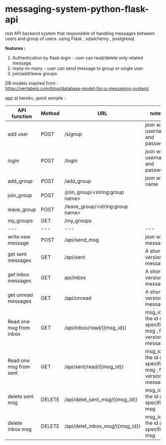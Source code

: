# messaging-system-python-flask-api

rest API backend system that responsible of handling messages between users and group of users.
using Flask , sqlalchemy , postgresql.

<b>features :</b>
<br />
1. Authentication by flask-login - user can read/delete only related message. <br />
2. many-to-many - user can send message to group or single user.
3. join/add/leave groups

DB models inspired from :
<br/>
https://vertabelo.com/blog/database-model-for-a-messaging-system/


app at heroku ,quick exmple :


API function | Method | URL | notes 
--- | --- | --- | --- 
add user | POST | /signup | json with username and password |
login | POST | /login | json with username and password |
add_group | POST | /add_group | json with name |
join_group | POST | /join_group/<string:group name> |  |
leave_group | POST | /leave_group/<string:group name> |  |
my_groups | GET | /my_groups |  |
--- | --- | --- | --- 
write new message | POST | /api/send_msg | json with message |
get sent messages | GET | /api/sent | A short version message |
get inbox messages | GET | api/inbox | A short version message |
get unread messages | GET | /api/unread | A short version message |
Read one msg from inbox | GET | /api/inbox/read/{{msg_id}} | msg_id= the id of specific msg , full version message |
Read one msg from sent | GET | /api/sent/read/{{msg_id}}   | msg_id= the id of specific msg , full version message |
delete sent msg | DELETE | /api/delet_sent_msg/{{msg_id}} | msg_id= the id of specific msg |
delete inbox msg | DELETE | /api/delet_inbox_msg/{{msg_id}} | msg_id= the id of specific msg |

